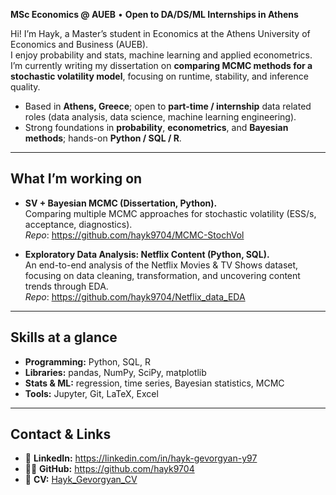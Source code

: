 **MSc Economics @ AUEB** • **Open to DA/DS/ML Internships in Athens**

Hi! I’m Hayk, a Master’s student in Economics at the Athens University of Economics and Business (AUEB).  
I enjoy probability and stats, machine learning and applied econometrics. I’m currently writing my dissertation on **comparing MCMC methods for a stochastic volatility model**, focusing on runtime, stability, and inference quality. 

- Based in **Athens, Greece**; open to **part-time / internship** data related roles (data analysis, data science, machine learning engineering).
- Strong foundations in **probability**, **econometrics**, and **Bayesian methods**; hands-on **Python / SQL / R**.

---

## What I’m working on
- **SV + Bayesian MCMC (Dissertation, Python).**  <br>
  Comparing multiple MCMC approaches for stochastic volatility (ESS/s, acceptance, diagnostics).<br>
  _Repo_: <https://github.com/hayk9704/MCMC-StochVol> 

- **Exploratory Data Analysis: Netflix Content (Python, SQL).** <br>
  An end-to-end analysis of the Netflix Movies & TV Shows dataset, focusing on data cleaning, transformation, and uncovering content trends through EDA.<br>
  _Repo_: <https://github.com/hayk9704/Netflix_data_EDA> 


---

## Skills at a glance
- **Programming:** Python, SQL, R  
- **Libraries:** pandas, NumPy, SciPy, matplotlib  
- **Stats & ML:** regression, time series, Bayesian statistics, MCMC  
- **Tools:** Jupyter, Git, LaTeX, Excel

---

## Contact & Links
- 💼 **LinkedIn:** <https://linkedin.com/in/hayk-gevorgyan-y97>  
- 🧑‍💻 **GitHub:** <https://github.com/hayk9704>  
- 📄 **CV:** [Hayk_Gevorgyan_CV](https://github.com/hayk9704/Hayk9704/blob/51af05fd051584790919ccf799af97699efcd5f6/CV_Hayk_Gevorgyan.pdf)

